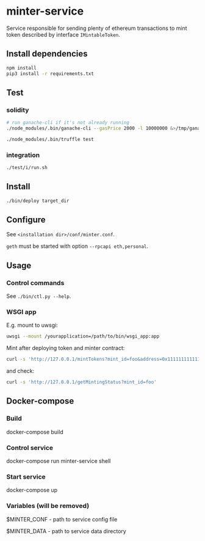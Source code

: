 # minter-service
Service responsible for sending plenty of ethereum transactions to mint token described by interface `IMintableToken`.

## Install dependencies

```bash
npm install
pip3 install -r requirements.txt
```

## Test

### solidity

```bash
# run ganache-cli if it's not already running
./node_modules/.bin/ganache-cli --gasPrice 2000 -l 10000000 &>/tmp/ganache.log &

./node_modules/.bin/truffle test
```

### integration

```bash
./test/i/run.sh
```

## Install

```bash
./bin/deploy target_dir
```

## Configure

See `<installation dir>/conf/minter.conf`.

`geth` must be started with option `--rpcapi eth,personal`.

## Usage

### Control commands

See `./bin/ctl.py --help`.

### WSGI app

E.g. mount to uwsgi:

```bash
uwsgi --mount /yourapplication=/path/to/bin/wsgi_app:app
```

Mint after deploying token and minter contract:

```bash
curl -s 'http://127.0.0.1/mintTokens?mint_id=foo&address=0x1111111111111111111111111111111111111122&tokens_amount=1000000'
```

and check:

```bash
curl -s 'http://127.0.0.1/getMintingStatus?mint_id=foo'
```

## Docker-compose

### Build

docker-compose build

### Control service

docker-compose run minter-service shell

### Start service

docker-compose up

### Variables (will be removed)

$MINTER_CONF - path to service config file

$MINTER_DATA - path to service data directory
